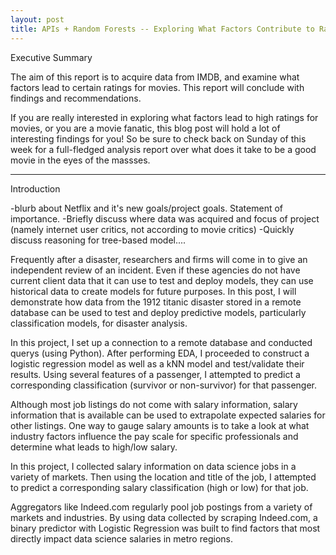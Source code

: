 ```yaml
---
layout: post
title: APIs + Random Forests -- Exploring What Factors Contribute to Ratings
---
```


Executive Summary

The aim of this report is to acquire data from IMDB, and examine what factors lead to certain ratings for movies. This report will conclude with findings and recommendations.

If you are really interested in exploring what factors lead to high ratings for movies, or you are a movie fanatic, this blog post will hold a lot of interesting findings for you! So be sure to check back on Sunday of this week for a full-fledged analysis report over what does it take to be a good movie in the eyes of the massses.  
_________________________________________________________

Introduction


-blurb about Netflix and it's new goals/project goals. Statement of importance. 
-Briefly discuss where data was acquired and focus of project (namely internet user critics, not according to movie critics)
-Quickly discuss reasoning for tree-based model....

Frequently after a disaster, researchers and firms will come in to give an independent review of an incident. Even if these agencies do not have current client data that it can use to test and deploy models, they can use historical data to create models for future purposes. In this post, I will demonstrate how data from the 1912 titanic disaster stored in a remote database can be used to test and deploy predictive models, particularly classification models, for disaster analysis.

In this project, I set up a connection to a remote database and conducted querys (using Python). After performing EDA, I proceeded to construct a logistic regression model as well as a kNN model and test/validate their results. Using several features of a passenger, I attempted to predict a corresponding classification (survivor or non-survivor) for that passenger. 

Although most job listings do not come with salary information, salary information that is available can be used to extrapolate expected salaries for other listings. One way to gauge salary amounts is to take a look at what industry factors influence the pay scale for specific professionals and determine what leads to high/low salary. 

In this project, I collected salary information on data science jobs in a variety of markets. Then using the location and title of the job, I attempted to predict a corresponding salary classification (high or low) for that job. 

Aggregators like Indeed.com regularly pool job postings from a variety of markets and industries. By using data collected by scraping Indeed.com, a binary predictor with Logistic Regression was built to find factors that most directly impact data science salaries in metro regions.